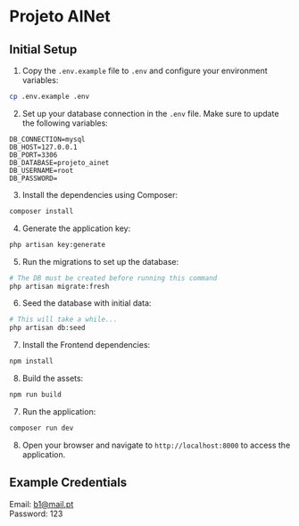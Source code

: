 # Projeto AINet

## Initial Setup


1. Copy the `.env.example` file to `.env` and configure your environment variables:
```bash
cp .env.example .env
```

2. Set up your database connection in the `.env` file. Make sure to update the following variables:
```env
DB_CONNECTION=mysql
DB_HOST=127.0.0.1
DB_PORT=3306
DB_DATABASE=projeto_ainet
DB_USERNAME=root
DB_PASSWORD=
```

3. Install the dependencies using Composer:
```bash
composer install
```

4. Generate the application key:
```bash
php artisan key:generate
```

5. Run the migrations to set up the database:
```bash
# The DB must be created before running this command
php artisan migrate:fresh
```

6. Seed the database with initial data:
```bash
# This will take a while...
php artisan db:seed
```

7. Install the Frontend dependencies:
```bash
npm install
```

8. Build the assets:
```bash
npm run build
```

7. Run the application:
```bash
composer run dev
```

8. Open your browser and navigate to `http://localhost:8000` to access the application.

## Example Credentials

Email: b1@mail.pt\
Password: 123